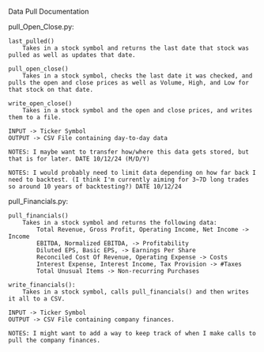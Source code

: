 Data Pull Documentation

pull_Open_Close.py:

    last_pulled()
        Takes in a stock symbol and returns the last date that stock was pulled as well as updates that date.

    pull_open_close()
        Takes in a stock symbol, checks the last date it was checked, and pulls the open and close prices as well as Volume, High, and Low for that stock on that date.

    write_open_close()
        Takes in a stock symbol and the open and close prices, and writes them to a file.

    INPUT -> Ticker Symbol
    OUTPUT -> CSV File containing day-to-day data

    NOTES: I maybe want to transfer how/where this data gets stored, but that is for later. DATE 10/12/24 (M/D/Y)

    NOTES: I would probably need to limit data depending on how far back I need to backtest. (I think I'm currently aiming for 3~7D long trades so around 10 years of backtesting?) DATE 10/12/24 

pull_Financials.py:

    pull_financials()
        Takes in a stock symbol and returns the following data:
            Total Revenue, Gross Profit, Operating Income, Net Income -> Income
            EBITDA, Normalized EBITDA, -> Profitability
            Diluted EPS, Basic EPS, -> Earnings Per Share
            Reconciled Cost Of Revenue, Operating Expense -> Costs
            Interest Expense, Interest Income, Tax Provision -> #Taxes
            Total Unusual Items -> Non-recurring Purchases

    write_financials():
        Takes in a stock symbol, calls pull_financials() and then writes it all to a CSV.

    INPUT -> Ticker Symbol
    OUTPUT -> CSV File containing company finances.

    NOTES: I might want to add a way to keep track of when I make calls to pull the company finances.


